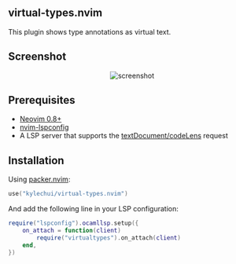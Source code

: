 ## virtual-types.nvim

This plugin shows type annotations as virtual text.

## Screenshot

<div style="text-align: center">

![screenshot](https://user-images.githubusercontent.com/48545987/220223116-5a0edc7c-ffbf-41e1-8666-fe223fb9d88b.png)

</div>

## Prerequisites

- [Neovim 0.8+](https://github.com/neovim/neovim/releases)
- [nvim-lspconfig](https://github.com/neovim/nvim-lspconfig)
- A LSP server that supports the
  [textDocument/codeLens](https://microsoft.github.io/language-server-protocol/specification#textDocument_codeLens)
  request

## Installation

Using [packer.nvim](https://github.com/wbthomason/packer.nvim):

```lua
use("kylechui/virtual-types.nvim")
```

And add the following line in your LSP configuration:

```lua
require("lspconfig").ocamllsp.setup({
    on_attach = function(client)
        require("virtualtypes").on_attach(client)
    end,
})
```
